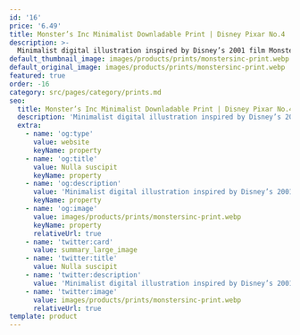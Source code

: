 ```yaml
---
id: '16'
price: '6.49'
title: Monster’s Inc Minimalist Downladable Print | Disney Pixar No.4
description: >-
  Minimalist digital illustration inspired by Disney’s 2001 film Monster's Inc. Please note this is a digital download only, you will not receive a physical print. The artwork was drawn to be printed at A5 or A4 size.
default_thumbnail_image: images/products/prints/monstersinc-print.webp
default_original_image: images/products/prints/monstersinc-print.webp
featured: true
order: -16
category: src/pages/category/prints.md
seo:
  title: Monster’s Inc Minimalist Downladable Print | Disney Pixar No.4
  description: 'Minimalist digital illustration inspired by Disney’s 2001 film Monsters Inc. Please note this is a digital download only, you will not receive a physical print. The artwork was drawn to be printed at A5 or A4 size.'
  extra:
    - name: 'og:type'
      value: website
      keyName: property
    - name: 'og:title'
      value: Nulla suscipit
      keyName: property
    - name: 'og:description'
      value: 'Minimalist digital illustration inspired by Disney’s 2001 film Monsters Inc. Please note this is a digital download only, you will not receive a physical print. The artwork was drawn to be printed at A5 or A4 size'
      keyName: property
    - name: 'og:image'
      value: images/products/prints/monstersinc-print.webp
      keyName: property
      relativeUrl: true
    - name: 'twitter:card'
      value: summary_large_image
    - name: 'twitter:title'
      value: Nulla suscipit
    - name: 'twitter:description'
      value: 'Minimalist digital illustration inspired by Disney’s 2001 film Monsters Inc. Please note this is a digital download only, you will not receive a physical print. The artwork was drawn to be printed at A5 or A4 size'
    - name: 'twitter:image'
      value: images/products/prints/monstersinc-print.webp
      relativeUrl: true
template: product
---
```

